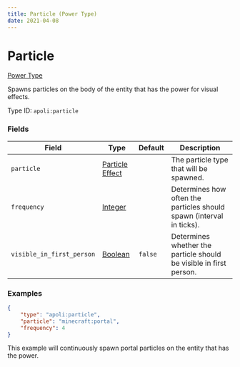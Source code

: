 ```yaml
---
title: Particle (Power Type)
date: 2021-04-08
---
```


# Particle

[Power Type](../power_types.md)

Spawns particles on the body of the entity that has the power for visual effects.

Type ID: `apoli:particle`


### Fields

Field  | Type | Default | Description
-------|------|---------|-------------
`particle` | [Particle Effect](../data_types/particle_effect.md) | | The particle type that will be spawned.
`frequency` | [Integer](../data_types/integer.md) | | Determines how often the particles should spawn (interval in ticks).
`visible_in_first_person` | [Boolean](../data_types/boolean.md) | `false` | Determines whether the particle should be visible in first person.


### Examples

```json
{
  	"type": "apoli:particle",
  	"particle": "minecraft:portal",
  	"frequency": 4
}
```

This example will continuously spawn portal particles on the entity that has the power.
